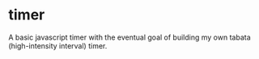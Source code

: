 # timer 

A basic javascript timer with the eventual goal of building my own tabata (high-intensity interval) timer.